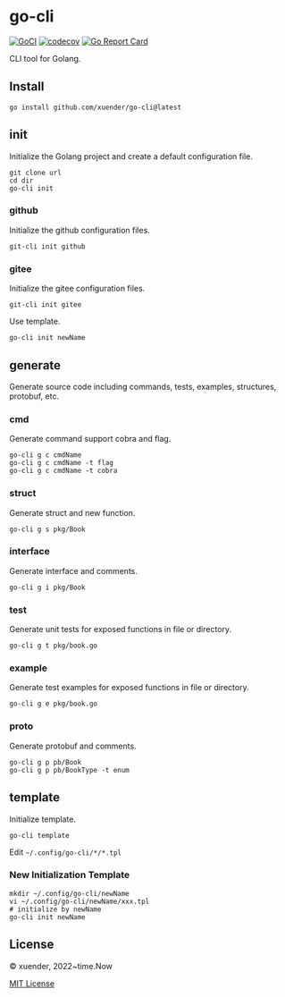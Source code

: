 # go-cli

[![GoCI](https://github.com/xuender/go-cli/workflows/Go/badge.svg)](https://github.com/xuender/go-cli/actions)
[![codecov](https://codecov.io/gh/xuender/go-cli/branch/main/graph/badge.svg?token=8CTpNIHxYT)](https://codecov.io/gh/xuender/go-cli)
[![Go Report Card](https://goreportcard.com/badge/github.com/xuender/go-cli)](https://goreportcard.com/report/github.com/xuender/go-cli)

CLI tool for Golang.

## Install

```shell
go install github.com/xuender/go-cli@latest
```

## init

Initialize the Golang project and create a default configuration file.

```shell
git clone url
cd dir
go-cli init
```

### github

Initialize the github configuration files.

```shell
git-cli init github
```

### gitee

Initialize the gitee configuration files.

```shell
git-cli init gitee
```

Use template.

```shell
go-cli init newName
```

## generate

Generate source code including commands, tests, examples, structures, protobuf, etc.

### cmd

Generate command support cobra and flag.

```shell
go-cli g c cmdName
go-cli g c cmdName -t flag
go-cli g c cmdName -t cobra
```

### struct

Generate struct and new function.

```shell
go-cli g s pkg/Book
```

### interface

Generate interface and comments.

```shell
go-cli g i pkg/Book
```

### test

Generate unit tests for exposed functions in file or directory.

```shell
go-cli g t pkg/book.go
```

### example

Generate test examples for exposed functions in file or directory.

```shell
go-cli g e pkg/book.go
```

### proto

Generate protobuf and comments.

```shell
go-cli g p pb/Book
go-cli g p pb/BookType -t enum
```

## template

Initialize template.

```shell
go-cli template 
```

Edit `~/.config/go-cli/*/*.tpl`

### New Initialization Template

```shell
mkdir ~/.config/go-cli/newName
vi ~/.config/go-cli/newName/xxx.tpl
# initialize by newName
go-cli init newName
```

## License

© xuender, 2022~time.Now

[MIT License](https://github.com/xuender/go-cli/blob/master/LICENSE)

